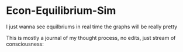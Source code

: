 # Econ-Equilibrium-Sim
I just wanna see equilbriums in real time the graphs will be really pretty

This is mostly a journal of my thought process, no edits, just stream of consciousness:
